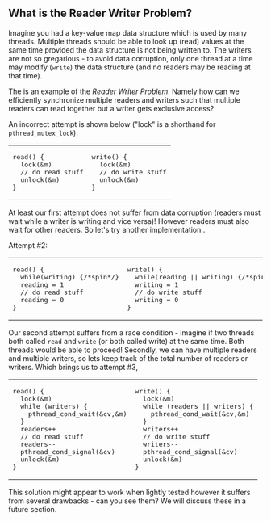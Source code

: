 ## What is the Reader Writer Problem?

Imagine you had a key-value map data structure which is used by many threads. Multiple threads should be able to look up (read) values at the same time provided the data structure is not being written to. The writers are not so gregarious - to avoid data corruption, only one thread at a time may modify (`write`) the data structure (and no readers may be reading at that time). 

The is an example of the _Reader Writer Problem_. Namely how can we efficiently synchronize multiple readers and writers such that multiple readers can read together but a writer gets exclusive access?

An incorrect attempt is shown below ("lock" is a shorthand for `pthread_mutex_lock`):

<table><tr><td>
<pre>
read() {
  lock(&m)
  // do read stuff
  unlock(&m)
}
</pre>
</td><td>
<pre>
write() {
  lock(&m)
  // do write stuff
  unlock(&m)
}
</pre></td></tr></table>

At least our first attempt does not suffer from data corruption (readers must wait while a writer is writing and vice versa)! However readers must also wait for other readers. So let's try another implementation..

Attempt #2:
<table><tr><td>
<pre>read() {
  while(writing) {/*spin*/}
  reading = 1
  // do read stuff
  reading = 0
}
</pre>
</td><td>
<pre>write() {
  while(reading || writing) {/*spin*/}
  writing = 1
  // do write stuff
  writing = 0
}
</pre></td></tr></table>

Our second attempt suffers from a race condition - imagine if two threads both called `read` and `write` (or both called write) at the same time. Both threads would be able to proceed! Secondly, we can have multiple readers and multiple writers, so lets keep track of the total number of readers or writers. Which brings us to attempt #3,

<table><tr><td>
<pre>read() {
  lock(&m)
  while (writers) {
    pthread_cond_wait(&cv,&m)
  }
  readers++
  // do read stuff
  readers--
  pthread_cond_signal(&cv)
  unlock(&m)
}
</pre>
</td><td>
<pre>write() {
  lock(&m)
  while (readers || writers) {
    pthread_cond_wait(&cv,&m)
  }
  writers++
  // do write stuff
  writers--
  pthread_cond_signal(&cv)
  unlock(&m)
}
</pre></td></tr></table>

This solution might appear to work when lightly tested however it suffers from several drawbacks  - can you see them? We will discuss these in a future section.
